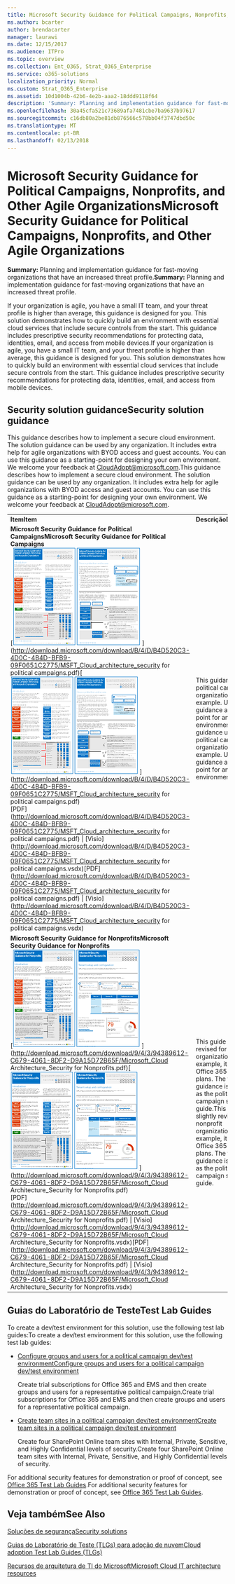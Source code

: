 ```yaml
---
title: Microsoft Security Guidance for Political Campaigns, Nonprofits, and Other Agile Organizations
ms.author: bcarter
author: brendacarter
manager: laurawi
ms.date: 12/15/2017
ms.audience: ITPro
ms.topic: overview
ms.collection: Ent_O365, Strat_O365_Enterprise
ms.service: o365-solutions
localization_priority: Normal
ms.custom: Strat_O365_Enterprise
ms.assetid: 10d1004b-42b6-4e2b-aaa2-18ddd9118f64
description: 'Summary: Planning and implementation guidance for fast-moving organizations that have an increased threat profile.'
ms.openlocfilehash: 30a45cfa521c73689afa7481cbe7ba9637b97617
ms.sourcegitcommit: c16db80a2be81db876566c578bb04f3747dbd50c
ms.translationtype: MT
ms.contentlocale: pt-BR
ms.lasthandoff: 02/13/2018
---
```

# <a name="microsoft-security-guidance-for-political-campaigns-nonprofits-and-other-agile-organizations"></a><span data-ttu-id="23e7b-103">Microsoft Security Guidance for Political Campaigns, Nonprofits, and Other Agile Organizations</span><span class="sxs-lookup"><span data-stu-id="23e7b-103">Microsoft Security Guidance for Political Campaigns, Nonprofits, and Other Agile Organizations</span></span>

 <span data-ttu-id="23e7b-104">**Summary:** Planning and implementation guidance for fast-moving organizations that have an increased threat profile.</span><span class="sxs-lookup"><span data-stu-id="23e7b-104">**Summary:** Planning and implementation guidance for fast-moving organizations that have an increased threat profile.</span></span>
  
<span data-ttu-id="23e7b-p101">If your organization is agile, you have a small IT team, and your threat profile is higher than average, this guidance is designed for you. This solution demonstrates how to quickly build an environment with essential cloud services that include secure controls from the start. This guidance includes prescriptive security recommendations for protecting data, identities, email, and access from mobile devices.</span><span class="sxs-lookup"><span data-stu-id="23e7b-p101">If your organization is agile, you have a small IT team, and your threat profile is higher than average, this guidance is designed for you. This solution demonstrates how to quickly build an environment with essential cloud services that include secure controls from the start. This guidance includes prescriptive security recommendations for protecting data, identities, email, and access from mobile devices.</span></span>
  
## <a name="security-solution-guidance"></a><span data-ttu-id="23e7b-108">Security solution guidance</span><span class="sxs-lookup"><span data-stu-id="23e7b-108">Security solution guidance</span></span>

<span data-ttu-id="23e7b-p102">This guidance describes how to implement a secure cloud environment. The solution guidance can be used by any organization. It includes extra help for agile organizations with BYOD access and guest accounts. You can use this guidance as a starting-point for designing your own environment. We welcome your feedback at [CloudAdopt@microsoft.com](mailto:CloudAdopt@microsoft.com).</span><span class="sxs-lookup"><span data-stu-id="23e7b-p102">This guidance describes how to implement a secure cloud environment. The solution guidance can be used by any organization. It includes extra help for agile organizations with BYOD access and guest accounts. You can use this guidance as a starting-point for designing your own environment. We welcome your feedback at [CloudAdopt@microsoft.com](mailto:CloudAdopt@microsoft.com).</span></span> 
  
|||
|:-----|:-----|
|<span data-ttu-id="23e7b-114">**Item**</span><span class="sxs-lookup"><span data-stu-id="23e7b-114">**Item**</span></span> <br/> |<span data-ttu-id="23e7b-115">**Descrição**</span><span class="sxs-lookup"><span data-stu-id="23e7b-115">**Description**</span></span> <br/> |
|<span data-ttu-id="23e7b-116">**Microsoft Security Guidance for Political Campaigns**</span><span class="sxs-lookup"><span data-stu-id="23e7b-116">**Microsoft Security Guidance for Political Campaigns**</span></span> <br/> <span data-ttu-id="23e7b-117">[![Thumb nail for mini poster set.](images/d370ce28-ca40-4930-9a2c-907312aa06c8.png)          ](http://download.microsoft.com/download/B/4/D/B4D520C3-4D0C-4B4D-BFB9-09F0651C2775/MSFT_Cloud_architecture_security for political campaigns.pdf)</span><span class="sxs-lookup"><span data-stu-id="23e7b-117">[![Thumb nail for mini poster set.](images/d370ce28-ca40-4930-9a2c-907312aa06c8.png)          ](http://download.microsoft.com/download/B/4/D/B4D520C3-4D0C-4B4D-BFB9-09F0651C2775/MSFT_Cloud_architecture_security for political campaigns.pdf)</span></span> <br/> <span data-ttu-id="23e7b-118">[PDF](http://download.microsoft.com/download/B/4/D/B4D520C3-4D0C-4B4D-BFB9-09F0651C2775/MSFT_Cloud_architecture_security for political campaigns.pdf)  \| [Visio](http://download.microsoft.com/download/B/4/D/B4D520C3-4D0C-4B4D-BFB9-09F0651C2775/MSFT_Cloud_architecture_security for political campaigns.vsdx)</span><span class="sxs-lookup"><span data-stu-id="23e7b-118">[PDF](http://download.microsoft.com/download/B/4/D/B4D520C3-4D0C-4B4D-BFB9-09F0651C2775/MSFT_Cloud_architecture_security for political campaigns.pdf)  \| [Visio](http://download.microsoft.com/download/B/4/D/B4D520C3-4D0C-4B4D-BFB9-09F0651C2775/MSFT_Cloud_architecture_security for political campaigns.vsdx)</span></span> <br/> |<span data-ttu-id="23e7b-p103">This guidance uses a political campaign organization as an example. Use this guidance as a starting point for any environment.</span><span class="sxs-lookup"><span data-stu-id="23e7b-p103">This guidance uses a political campaign organization as an example. Use this guidance as a starting point for any environment.</span></span>  <br/> |
|<span data-ttu-id="23e7b-121">**Microsoft Security Guidance for Nonprofits**</span><span class="sxs-lookup"><span data-stu-id="23e7b-121">**Microsoft Security Guidance for Nonprofits**</span></span> <br/> <span data-ttu-id="23e7b-122">[![Thumnail image for downloadable file](images/e4784889-1c69-4067-9a8f-31d31d1eceea.png)          ](http://download.microsoft.com/download/9/4/3/94389612-C679-4061-8DF2-D9A15D72B65F/Microsoft_Cloud Architecture_Security for Nonprofits.pdf)</span><span class="sxs-lookup"><span data-stu-id="23e7b-122">[![Thumnail image for downloadable file](images/e4784889-1c69-4067-9a8f-31d31d1eceea.png)          ](http://download.microsoft.com/download/9/4/3/94389612-C679-4061-8DF2-D9A15D72B65F/Microsoft_Cloud Architecture_Security for Nonprofits.pdf)</span></span> <br/> <span data-ttu-id="23e7b-123">[PDF](http://download.microsoft.com/download/9/4/3/94389612-C679-4061-8DF2-D9A15D72B65F/Microsoft_Cloud Architecture_Security for Nonprofits.pdf)  \| [Visio](http://download.microsoft.com/download/9/4/3/94389612-C679-4061-8DF2-D9A15D72B65F/Microsoft_Cloud Architecture_Security for Nonprofits.vsdx)</span><span class="sxs-lookup"><span data-stu-id="23e7b-123">[PDF](http://download.microsoft.com/download/9/4/3/94389612-C679-4061-8DF2-D9A15D72B65F/Microsoft_Cloud Architecture_Security for Nonprofits.pdf)  \| [Visio](http://download.microsoft.com/download/9/4/3/94389612-C679-4061-8DF2-D9A15D72B65F/Microsoft_Cloud Architecture_Security for Nonprofits.vsdx)</span></span> <br/> |<span data-ttu-id="23e7b-p104">This guide is slightly revised for nonprofit organizations. For example, it references Office 365 Nonprofit plans. The technical guidance is the same as the political campaign solution guide.</span><span class="sxs-lookup"><span data-stu-id="23e7b-p104">This guide is slightly revised for nonprofit organizations. For example, it references Office 365 Nonprofit plans. The technical guidance is the same as the political campaign solution guide.</span></span>  <br/> |
   
## <a name="test-lab-guides"></a><span data-ttu-id="23e7b-127">Guias do Laboratório de Teste</span><span class="sxs-lookup"><span data-stu-id="23e7b-127">Test Lab Guides</span></span>

<span data-ttu-id="23e7b-128">To create a dev/test environment for this solution, use the following test lab guides:</span><span class="sxs-lookup"><span data-stu-id="23e7b-128">To create a dev/test environment for this solution, use the following test lab guides:</span></span> 
  
- [<span data-ttu-id="23e7b-129">Configure groups and users for a political campaign dev/test environment</span><span class="sxs-lookup"><span data-stu-id="23e7b-129">Configure groups and users for a political campaign dev/test environment</span></span>](configure-groups-and-users-for-a-political-campaign-dev-test-environment.md)
    
     <span data-ttu-id="23e7b-130">Create trial subscriptions for Office 365 and EMS and then create groups and users for a representative political campaign.</span><span class="sxs-lookup"><span data-stu-id="23e7b-130">Create trial subscriptions for Office 365 and EMS and then create groups and users for a representative political campaign.</span></span>
    
- [<span data-ttu-id="23e7b-131">Create team sites in a political campaign dev/test environment</span><span class="sxs-lookup"><span data-stu-id="23e7b-131">Create team sites in a political campaign dev/test environment</span></span>](create-team-sites-in-a-political-campaign-dev-test-environment.md)
    
    <span data-ttu-id="23e7b-132">Create four SharePoint Online team sites with Internal, Private, Sensitive, and Highly Confidential levels of security.</span><span class="sxs-lookup"><span data-stu-id="23e7b-132">Create four SharePoint Online team sites with Internal, Private, Sensitive, and Highly Confidential levels of security.</span></span>
    
<span data-ttu-id="23e7b-133">For additional security features for demonstration or proof of concept, see [Office 365 Test Lab Guides](http://aka.ms/o365tlgs).</span><span class="sxs-lookup"><span data-stu-id="23e7b-133">For additional security features for demonstration or proof of concept, see [Office 365 Test Lab Guides](http://aka.ms/o365tlgs).</span></span>
  
## <a name="see-also"></a><span data-ttu-id="23e7b-134">Veja também</span><span class="sxs-lookup"><span data-stu-id="23e7b-134">See Also</span></span>

[<span data-ttu-id="23e7b-135">Soluções de segurança</span><span class="sxs-lookup"><span data-stu-id="23e7b-135">Security solutions</span></span>](security-solutions.md)
  
[<span data-ttu-id="23e7b-136">Guias do Laboratório de Teste (TLGs) para adoção de nuvem</span><span class="sxs-lookup"><span data-stu-id="23e7b-136">Cloud adoption Test Lab Guides (TLGs)</span></span>](cloud-adoption-test-lab-guides-tlgs.md)
  
[<span data-ttu-id="23e7b-137">Recursos de arquitetura de TI do Microsoft</span><span class="sxs-lookup"><span data-stu-id="23e7b-137">Microsoft Cloud IT architecture resources</span></span>](microsoft-cloud-it-architecture-resources.md)



